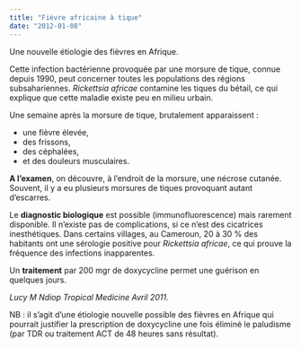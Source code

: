 ```yaml
---
title: "Fièvre africaine à tique"
date: "2012-01-08"
---
```


Une nouvelle étiologie des fièvres en Afrique.

Cette infection bactérienne provoquée par une morsure de tique, connue depuis 1990, peut concerner toutes les populations des régions subsahariennes. _Rickettsia africae_ contamine les tiques du bétail, ce qui explique que cette maladie existe peu en milieu urbain.

Une semaine après la morsure de tique, brutalement apparaissent :

*   une fièvre élevée,
*   des frissons,
*   des céphalées,
*   et des douleurs musculaires.

**A l’examen**, on découvre, à l’endroit de la morsure, une nécrose cutanée. Souvent, il y a eu plusieurs morsures de tiques provoquant autant d’escarres.

Le **diagnostic biologique** est possible (immunofluorescence) mais rarement disponible. Il n’existe pas de complications, si ce n’est des cicatrices inesthétiques. Dans certains villages, au Cameroun, 20 à 30 % des habitants ont une sérologie positive pour _Rickettsia africae_, ce qui prouve la fréquence des infections inapparentes.

Un **traitement** par 200 mgr de doxycycline permet une guérison en quelques jours.

_Lucy M Ndiop Tropical Medicine Avril 2011._

NB : il s’agit d’une étiologie nouvelle possible des fièvres en Afrique qui pourrait justifier la prescription de doxycycline une fois éliminé le paludisme (par TDR ou traitement ACT de 48 heures sans résultat).